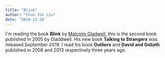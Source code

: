 ```yaml
---
title: "Blink"
author: "Chun-Jie Liu"
date: "2019-12-26"
---
```


I'm reading the book **Blink** by [Malcolm Gladwell](https://en.wikipedia.org/wiki/Malcolm_Gladwell), this is the second book published in 2005 by Gladdwell. His new book **Talking to Strangers** was released September 2019. I read his book **Outliers** and **David and Goliath** published in 2008 and 2013 respectively three years ago.

